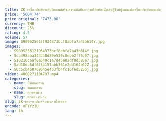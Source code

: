 ```yaml
---
title: ZK เครื่องประดับระดับไฮเอนด์สร้างสรรค์นักบินอวกาศโต๊ะห้องนั่งเล่นตู้ไวน์นุ่มตกแต่งเครื่องประดับตกแต่งบ้านหรูหรา
price: '5604.74'
price_original: '7473.00'
currency: THB
discount: 25%
rating: 4.5
volume: 57
image: S909525612f934373bcf8abfa7a43b614Y.jpg
images:
  - S909525612f934373bcf8abfa7a43b614Y.jpg
  - Sca498aaa344d48d89e530c0ebb2f75c07.jpg
  - S10216caaf0a640c1a7d45e82df8d380e7.jpg
  - Sad18dc6df6f34157abb361e2dd164e92Z.jpg
  - S6c5cb4b0769645e4b3fb4fc16f6d526bj.jpg
video: 4000271104787.mp4
categories:
  - name: บ้านและสวน
    slug: านและสวน
  - name: ตกแต่งบ้าน
    slug: ตกแต-งบ-าน
slug: zk-เคร-องประด-บระด-บไฮเอนด
encode: oFYYz1U
lang: th
---
```

  